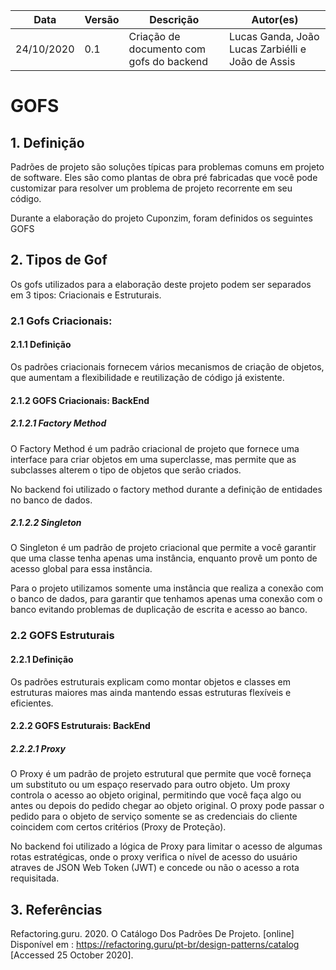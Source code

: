 | Data       | Versão | Descrição            | Autor(es)       |
| ---------- | ------ | -------------------- | --------------- |
| 24/10/2020 | 0.1 | Criação de documento com gofs do backend | Lucas Ganda, João Lucas Zarbiélli e João de Assis |

# GOFS

## 1. Definição
Padrões de projeto são soluções típicas para problemas comuns em projeto de software. Eles são como plantas de obra pré fabricadas que você pode customizar para resolver um problema de projeto recorrente em seu código.

Durante a elaboração do projeto Cuponzim, foram definidos os seguintes GOFS

## 2. Tipos de Gof
Os gofs utilizados para a elaboração deste projeto podem ser separados em 3 tipos: Criacionais e Estruturais.
### 2.1 Gofs Criacionais:
#### 2.1.1 Definição
Os padrões criacionais fornecem vários mecanismos de criação de objetos, que aumentam a flexibilidade e reutilização de código já existente.

#### 2.1.2 GOFS Criacionais: BackEnd
##### 2.1.2.1 Factory Method
O Factory Method é um padrão criacional de projeto que fornece uma interface para criar objetos em uma superclasse, mas permite que as subclasses alterem o tipo de objetos que serão criados.

No backend foi utilizado o factory method durante a definição de entidades no banco de dados.

##### 2.1.2.2 Singleton
O Singleton é um padrão de projeto criacional que permite a você garantir que uma classe tenha apenas uma instância, enquanto provê um ponto de acesso global para essa instância.

Para o projeto utilizamos somente uma instância que realiza a conexão com o banco de dados, para garantir que tenhamos apenas uma conexão com o banco evitando problemas de duplicação de escrita e acesso ao banco.


### 2.2 GOFS Estruturais
#### 2.2.1 Definição
Os padrões estruturais explicam como montar objetos e classes em estruturas maiores mas ainda mantendo essas estruturas flexíveis e eficientes.
#### 2.2.2 GOFS Estruturais: BackEnd
##### 2.2.2.1 Proxy
O Proxy é um padrão de projeto estrutural que permite que você forneça um substituto ou um espaço reservado para outro objeto. Um proxy controla o acesso ao objeto original, permitindo que você faça algo ou antes ou depois do pedido chegar ao objeto original. O proxy pode passar o pedido para o objeto de serviço somente se as credenciais do cliente coincidem com certos critérios (Proxy de Proteção).

No backend foi utilizado a lógica de Proxy para limitar o acesso de algumas rotas estratégicas, onde o proxy verifica o nível de acesso do usuário atraves de JSON Web Token (JWT) e concede ou não o acesso a rota requisitada.


## 3. Referências 
Refactoring.guru. 2020. O Catálogo Dos Padrões De Projeto. [online] Disponível em : <https://refactoring.guru/pt-br/design-patterns/catalog> [Accessed 25 October 2020].